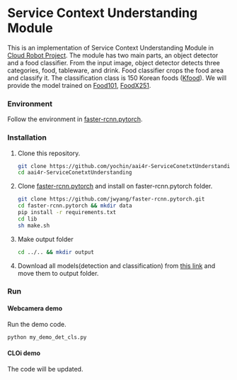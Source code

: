 # Service Context Understanding Module

This is an implementation of Service Context Understanding Module in [Cloud Robot Project](https://github.com/aai4r/aai4r-master).
The module has two main parts, an object detector and a food classifier.
From the input image, object detector detects three categories, food, tableware, and drink.
Food classifier crops the food area and classify it.
The classification class is 150 Korean foods ([Kfood](https://www.aihub.or.kr/)).
We will provide the model trained on [Food101](https://www.kaggle.com/dansbecker/food-101), [FoodX251](https://github.com/karansikka1/iFood_2019).

### Environment
Follow the environment in [faster-rcnn.pytorch](https://github.com/jwyang/faster-rcnn.pytorch).

### Installation

1. Clone this repository.
    ```bash
    git clone https://github.com/yochin/aai4r-ServiceConetxtUnderstanding
    cd aai4r-ServiceConetxtUnderstanding
    ```

2. Clone [faster-rcnn.pytorch](https://github.com/jwyang/faster-rcnn.pytorch) and install on faster-rcnn.pytorch folder.
    ```bash
    git clone https://github.com/jwyang/faster-rcnn.pytorch.git
    cd faster-rcnn.pytorch && mkdir data
    pip install -r requirements.txt
    cd lib
    sh make.sh 
    ```

3. Make output folder
    ```bash
    cd ../.. && mkdir output
    ```

4. Download all models(detection and classification) from [this link](https://drive.google.com/drive/folders/1rT2DYaiywGt8gqdl2YGnd6RLP1rxZV9I?usp=sharing) and move them to output folder.
   
   
### Run
#### Webcamera demo

Run the demo code.
   ```bash
   python my_demo_det_cls.py
   ```
   
#### CLOi demo

The code will be updated.
